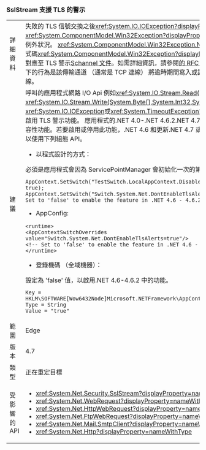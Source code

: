 ### <a name="sslstream-supports-tls-alerts"></a>SslStream 支援 TLS 的警示

|   |   |
|---|---|
|詳細資料|失敗的 TLS 信號交換之後<xref:System.IO.IOException?displayProperty=name>並傳回內部<xref:System.ComponentModel.Win32Exception?displayProperty=name>第一項 I/O 讀取/寫入作業將會擲回例外狀況。 <xref:System.ComponentModel.Win32Exception.NativeErrorCode?displayProperty=name>的程式碼<xref:System.ComponentModel.Win32Exception?displayProperty=name>可以從遠端合作對象，並使用此對應至 TLS 警示[Schannel 文件](https://msdn.microsoft.com/library/windows/desktop/dd721886%28v=vs.85%29.aspx)。如需詳細資訊，請參閱[的 RFC 2246： 區段 7.2.2 錯誤警示](https://tools.ietf.org/html/rfc2246#section-7.2.2).NET 4.6.2 或其下的行為是該傳輸通道 （通常是 TCP 連線） 將逾時期間寫入或讀取其他合作對象失敗交握和立即之後拒絕連線。|
|建議|呼叫的應用程式網路 I/O Api 例如<xref:System.IO.Stream.Read(System.Byte[],System.Int32,System.Int32)> / <xref:System.IO.Stream.Write(System.Byte[],System.Int32,System.Int32)>應該處理<xref:System.IO.IOException>或<xref:System.TimeoutException?displayProperty=name>。從.NET 4.7 預設會啟用 TLS 警示功能。 應用程式的.NET 4.0-.NET 4.6.2.NET 4.7 或更高的系統上執行，將已停用，以保留的相容性功能。若要啟用或停用此功能，.NET 4.6 和更新.NET 4.7 或更高版本的架構上執行的應用程式版本，您可以使用下列組態 API。<ul><li>以程式設計的方式：</li></ul>必須是應用程式會因為 ServicePointManager 會初始化一次的第一件事：<pre><code class="language-C#">AppContext.SetSwitch(&quot;TestSwitch.LocalAppContext.DisableCaching&quot;, true);&#13;&#10;AppContext.SetSwitch(&quot;Switch.System.Net.DontEnableTlsAlerts&quot;, true); // Set to &#39;false&#39; to enable the feature in .NET 4.6 - 4.6.2.&#13;&#10;</code></pre><ul><li>AppConfig:</li></ul><pre><code class="language-XML">&lt;runtime&gt;&#13;&#10;&lt;AppContextSwitchOverrides value=&quot;Switch.System.Net.DontEnableTlsAlerts=true&quot;/&gt;&#13;&#10;&lt;!-- Set to &#39;false&#39; to enable the feature in .NET 4.6 - 4.6.2. --&gt;&#13;&#10;&lt;/runtime&gt;&#13;&#10;</code></pre><ul><li>登錄機碼 （全域機器）：</li></ul>設定為 'false' 值，以啟用.NET 4.6-4.6.2 中的功能。<pre><code>Key = HKLM\SOFTWARE\[Wow6432Node\]Microsoft\.NETFramework\AppContext\Switch.System.Net.DontEnableTlsAlerts&#13;&#10;Type = String&#13;&#10;Value = &quot;true&quot;&#13;&#10;</code></pre>|
|範圍|Edge|
|版本|4.7|
|類型|正在重定目標|
|受影響的 API|<ul><li><xref:System.Net.Security.SslStream?displayProperty=nameWithType></li><li><xref:System.Net.WebRequest?displayProperty=nameWithType></li><li><xref:System.Net.HttpWebRequest?displayProperty=nameWithType></li><li><xref:System.Net.FtpWebRequest?displayProperty=nameWithType></li><li><xref:System.Net.Mail.SmtpClient?displayProperty=nameWithType></li><li><xref:System.Net.Http?displayProperty=nameWithType></li></ul>|

